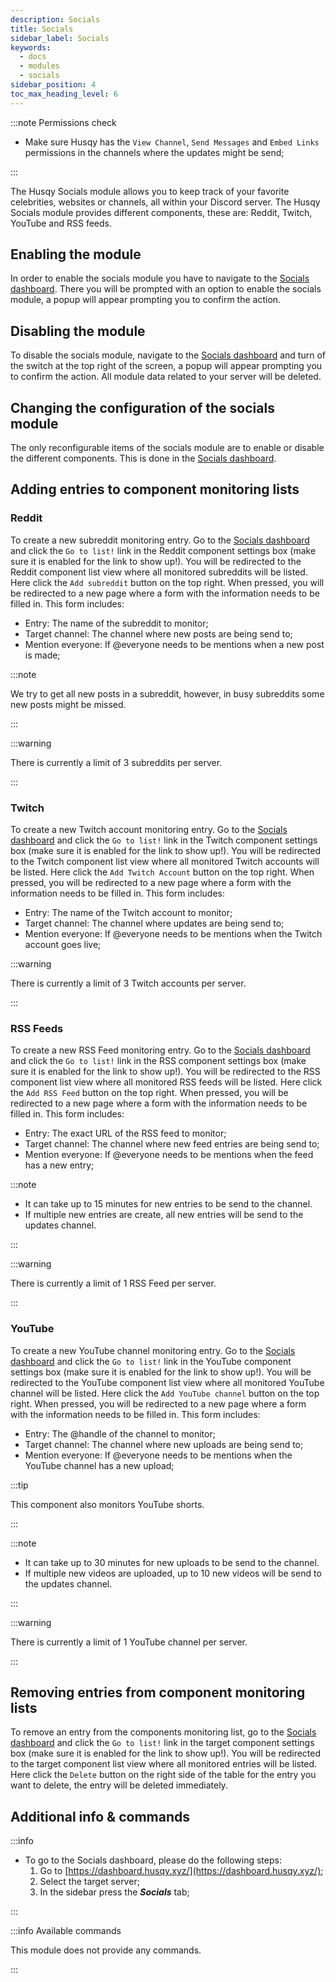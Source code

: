 ```yaml
---
description: Socials
title: Socials
sidebar_label: Socials
keywords:
  - docs
  - modules
  - socials
sidebar_position: 4
toc_max_heading_level: 6
---
```


:::note Permissions check

- Make sure Husqy has the `View Channel`, `Send Messages` and `Embed Links` permissions in the channels where the updates might be send;

:::

The Husqy Socials module allows you to keep track of your favorite celebrities, websites or channels, all within your Discord server. The Husqy Socials module provides different components, these are: Reddit, Twitch, YouTube and RSS feeds.

## Enabling the module

In order to enable the socials module you have to navigate to the [Socials dashboard](#additional-info--commands). There you will be prompted with an option to enable the socials module, a popup will appear prompting you to confirm the action.

## Disabling the module

To disable the socials module, navigate to the [Socials dashboard](#additional-info--commands) and turn of the switch at the top right of the screen, a popup will appear prompting you to confirm the action. All module data related to your server will be deleted.

## Changing the configuration of the socials module

The only reconfigurable items of the socials module are to enable or disable the different components. This is done in the [Socials dashboard](#additional-info--commands).

## Adding entries to component monitoring lists

### Reddit

To create a new subreddit monitoring entry. Go to the [Socials dashboard](#additional-info--commands) and click the `Go to list!` link in the Reddit component settings box (make sure it is enabled for the link to show up!). You will be redirected to the Reddit component list view where all monitored subreddits will be listed. Here click the `Add subreddit` button on the top right. When pressed, you will be redirected to a new page where a form with the information needs to be filled in. This form includes:

- Entry: The name of the subreddit to monitor;
- Target channel: The channel where new posts are being send to;
- Mention everyone: If @everyone needs to be mentions when a new post is made;

:::note

We try to get all new posts in a subreddit, however, in busy subreddits some new posts might be missed.

:::

:::warning

There is currently a limit of 3 subreddits per server.

:::

### Twitch

To create a new Twitch account monitoring entry. Go to the [Socials dashboard](#additional-info--commands) and click the `Go to list!` link in the Twitch component settings box (make sure it is enabled for the link to show up!). You will be redirected to the Twitch component list view where all monitored Twitch accounts will be listed. Here click the `Add Twitch Account` button on the top right. When pressed, you will be redirected to a new page where a form with the information needs to be filled in. This form includes:

- Entry: The name of the Twitch account to monitor;
- Target channel: The channel where updates are being send to;
- Mention everyone: If @everyone needs to be mentions when the Twitch account goes live;

:::warning

There is currently a limit of 3 Twitch accounts per server.

:::

### RSS Feeds

To create a new RSS Feed monitoring entry. Go to the [Socials dashboard](#additional-info--commands) and click the `Go to list!` link in the RSS component settings box (make sure it is enabled for the link to show up!). You will be redirected to the RSS component list view where all monitored RSS feeds will be listed. Here click the `Add RSS Feed` button on the top right. When pressed, you will be redirected to a new page where a form with the information needs to be filled in. This form includes:

- Entry: The exact URL of the RSS feed to monitor;
- Target channel: The channel where new feed entries are being send to;
- Mention everyone: If @everyone needs to be mentions when the feed has a new entry;

:::note

- It can take up to 15 minutes for new entries to be send to the channel.
- If multiple new entries are create, all new entries will be send to the updates channel.

:::

:::warning

There is currently a limit of 1 RSS Feed per server.

:::

### YouTube

To create a new YouTube channel monitoring entry. Go to the [Socials dashboard](#additional-info--commands) and click the `Go to list!` link in the YouTube component settings box (make sure it is enabled for the link to show up!). You will be redirected to the YouTube component list view where all monitored YouTube channel will be listed. Here click the `Add YouTube channel` button on the top right. When pressed, you will be redirected to a new page where a form with the information needs to be filled in. This form includes:

- Entry: The @handle of the channel to monitor;
- Target channel: The channel where new uploads are being send to;
- Mention everyone: If @everyone needs to be mentions when the YouTube channel has a new upload;

:::tip

This component also monitors YouTube shorts.

:::

:::note

- It can take up to 30 minutes for new uploads to be send to the channel.
- If multiple new videos are uploaded, up to 10 new videos will be send to the updates channel. 

:::

:::warning

There is currently a limit of 1 YouTube channel per server.

:::

## Removing entries from component monitoring lists

To remove an entry from the components monitoring list, go to the [Socials dashboard](#additional-info--commands) and click the `Go to list!` link in the target component settings box (make sure it is enabled for the link to show up!). You will be redirected to the target component list view where all monitored entries will be listed. Here click the `Delete` button on the right side of the table for the entry you want to delete, the entry will be deleted immediately.

## Additional info & commands

:::info

- To go to the Socials dashboard, please do the following steps:
  1. Go to [https://dashboard.husqy.xyz/](https://dashboard.husqy.xyz/);
  2. Select the target server;
  3. In the sidebar press the **_Socials_** tab;

:::

:::info Available commands

This module does not provide any commands.

:::
